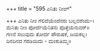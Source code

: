 +++
title = "595 ಎನಿತು ನೀಙ್"

+++
ಎನಿತು ನೀಂ ಗೆಲಿದೆಯೆಂದೆನರು ಬಲ್ಲವರೆಂದು-।  
ಮೆನಿತು ನೀಂ ಪೋರ್ದೆಯೆನಿತನು ಪೊತ್ತೆಯೆನುವರ್॥  
ಗಣನೆ ಸಲುವುದು ತೋರ್ದ ಪೌರುಷಕೆ, ಜಯಕಲ್ಲ।  
ದಿನದಿನದ ಗರಡಿಯಿದು - ಮಂಕುತಿಮ್ಮ॥  
